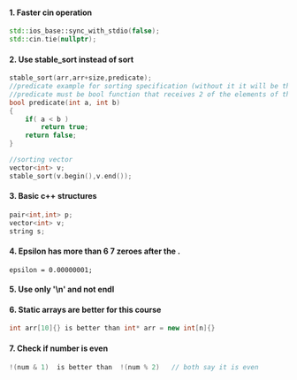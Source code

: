 #### 1. Faster cin operation ####
```c++
std::ios_base::sync_with_stdio(false);
std::cin.tie(nullptr);
```

#### 2. Use stable_sort instead of sort ####
```c++
stable_sort(arr,arr+size,predicate);
//predicate example for sorting specification (without it it will be the default)
//predicate must be bool function that receives 2 of the elements of the array and returns true if first is less than second
bool predicate(int a, int b)
{
    if( a < b )
        return true;
    return false;
}

//sorting vector
vector<int> v;
stable_sort(v.begin(),v.end());
```

#### 3. Basic c++ structures ####
```c++
pair<int,int> p;
vector<int> v;
string s;
```

#### 4. Epsilon has more than 6 7 zeroes after the . ####
```
epsilon = 0.00000001;
```

#### 5. Use only '\n' and not endl ####

#### 6. Static arrays are better for this course ####
```c++
int arr[10]{} is better than int* arr = new int[n]{}
```

#### 7. Check if number is even ####
```c++
!(num & 1)  is better than  !(num % 2)   // both say it is even
```
